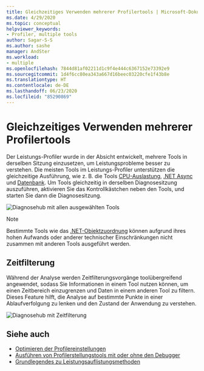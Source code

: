 ```yaml
---
title: Gleichzeitiges Verwenden mehrerer Profilertools | Microsoft-Dokumentation
ms.date: 4/29/2020
ms.topic: conceptual
helpviewer_keywords:
- Profiler, multiple tools
author: Sagar-S-S
ms.author: sashe
manager: AndSter
ms.workload:
- multiple
ms.openlocfilehash: 7844d81af02211d1c9f4e444c6367152e73392e9
ms.sourcegitcommit: 1d4f6cc80ea343a667d16beec03220cfe1f43b8e
ms.translationtype: HT
ms.contentlocale: de-DE
ms.lasthandoff: 06/23/2020
ms.locfileid: "85290869"
---
```

# <a name="using-multiple-profiler-tools-simultaneously"></a>Gleichzeitiges Verwenden mehrerer Profilertools

Der Leistungs-Profiler wurde in der Absicht entwickelt, mehrere Tools in derselben Sitzung einzusetzen, um Leistungsprobleme besser zu verstehen. Die meisten Tools im Leistungs-Profiler unterstützen die gleichzeitige Ausführung, wie z. B. die Tools [CPU-Auslastung](../profiling/cpu-usage.md), [.NET Async](../profiling/analyze-async.md) und [Datenbank](../profiling/analyze-database.md). Um Tools gleichzeitig in derselben Diagnosesitzung auszuführen, aktivieren Sie das Kontrollkästchen neben den Tools, und starten Sie dann die Diagnosesitzung.

![Diagnosehub mit allen ausgewählten Tools](../profiling/media/diaghuballtoolsselected.png "Diagnosehub mit allen ausgewählten Tools")

>[!NOTE]
>Bestimmte Tools wie das [.NET-Objektzuordnung](../profiling/dotnet-alloc-tool.md) können aufgrund ihres hohen Aufwands oder anderer technischer Einschränkungen nicht zusammen mit anderen Tools ausgeführt werden.

## <a name="time-filtering"></a>Zeitfilterung 

Während der Analyse werden Zeitfilterungsvorgänge toolübergreifend angewendet, sodass Sie Informationen in einem Tool nutzen können, um einen Zeitbereich einzugrenzen und Daten in einem anderen Tool zu filtern. Dieses Feature hilft, die Analyse auf bestimmte Punkte in einer Ablaufverfolgung zu lenken und den Zustand der Anwendung zu verstehen.

![Diagnosehub mit Zeitfilterung](../profiling/media/diaghubtimefiltering.png "Diagnosehub mit Zeitfilterung")

## <a name="see-also"></a>Siehe auch

- [Optimieren der Profilereinstellungen](../profiling/optimize-profiler-settings.md)
- [Ausführen von Profilerstellungstools mit oder ohne den Debugger](../profiling/running-profiling-tools-with-or-without-the-debugger.md)
- [Grundlegendes zu Leistungsauflistungsmethoden](../profiling/understanding-performance-collection-methods-perf-profiler.md)
